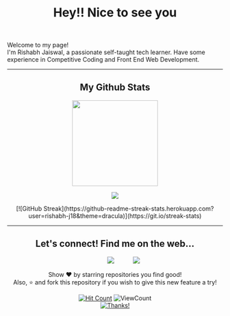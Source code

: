 <h1 align="center">Hey!! Nice to see you</h1>
<br>
</p>
Welcome to my page!<br>
I'm Rishabh Jaiswal, a passionate self-taught tech learner. Have some experience in Competitive Coding and Front End Web Development.
<hr>

<h2 align="center">My Github Stats</h2>

<div align="center">
<img align="center" height="200px" src="https://github-readme-stats.vercel.app/api/top-langs/?username=rishabh-j18&layout=compact&bg_color=0,73FA79,73FDFF,7A81FF&theme=graywhite&langs_count=100">
<p></p>
  <img align="center" src="https://github-readme-stats.vercel.app/api?username=rishabh-j18&count_private=true&show_icons=trueline_height=21&bg_color=0,EC6C6C,FFD479,FFFC79,73FA79&theme=graywhite">
<br>
<p></p>
[![GitHub Streak](https://github-readme-streak-stats.herokuapp.com?user=rishabh-j18&theme=dracula)](https://git.io/streak-stats)

</div>

<hr>
<div align="center">
<h2>Let's connect! Find me on the web...
</h2>


<a href="https://github.com/rishabh-j18" target="_blank" style="padding:40px;"><img src="https://img.shields.io/badge/Github-Rishabh_J-green?style=for-the-badge&logo=github"></a>
<a href="mailto:rishabh.itdev@gmail.com" target="_blank"><img src="https://img.shields.io/badge/Email-rishabh.itdev@gmail.com-teal?style=for-the-badge&logo=gmail"></a>

<p>Show ❤️ by starring repositories you find good!<br>
Also, ⭐️ and fork this repository if you wish to give this new feature a try!</p>
</div>


<div align="center">

[![Hit Count](https://hits.dwyl.com/rishabh-j18/githubcom/rishabh-j18.svg?style=flat-square)](http://hits.dwyl.com/rishabh-j18/githubcom/rishabh-j18) ![ViewCount](https://views.whatilearened.today/views/github/rishabh-j18/Rishabh_J.svg) <br>[![Thanks!](https://img.shields.io/badge/Thanks%20for%20visiting-!-1EAEDB.svg)](https://rishabh-j18.github.io/Rishabh_J/)

</div>
